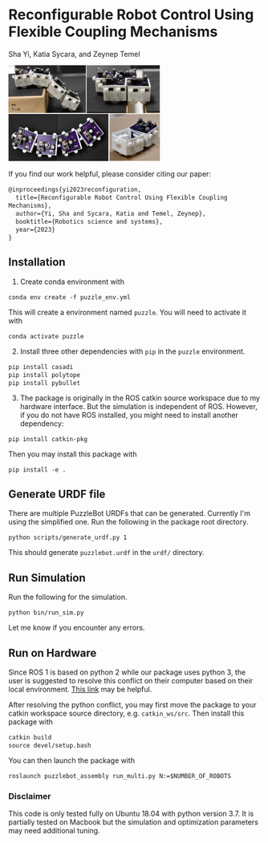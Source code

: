 # Reconfigurable Robot Control Using Flexible Coupling Mechanisms
Sha Yi, Katia Sycara, and Zeynep Temel  

<img src="/img/robot_demo.jpg" width="60%">  

If you find our work helpful, please consider citing our paper:
```
@inproceedings{yi2023reconfiguration,
  title={Reconfigurable Robot Control Using Flexible Coupling Mechanisms},
  author={Yi, Sha and Sycara, Katia and Temel, Zeynep},
  booktitle={Robotics science and systems},
  year={2023}
}
```

## Installation

1. Create conda environment with 
```
conda env create -f puzzle_env.yml
```
This will create a environment named `puzzle`. You will need to activate it with
```
conda activate puzzle
```

2. Install three other dependencies with `pip` in the `puzzle` environment.
```
pip install casadi
pip install polytope
pip install pybullet
```
3. The package is originally in the ROS catkin source workspace due to my hardware interface. But the simulation is independent of ROS. However, if you do not have ROS installed, you might need to install another dependency:
```
pip install catkin-pkg
```
Then you may install this package with
```
pip install -e .
```

## Generate URDF file
There are multiple PuzzleBot URDFs that can be generated. Currently I'm using the simplified one. Run the following in the package root directory.
```
python scripts/generate_urdf.py 1
```
This should generate `puzzlebot.urdf` in the `urdf/` directory.

## Run Simulation
Run the following for the simulation.
```
python bin/run_sim.py
```
Let me know if you encounter any errors.

## Run on Hardware
Since ROS 1 is based on python 2 while our package uses python 3, the user is suggested to resolve this conflict on their computer based on their local environment. [This link](https://medium.com/@beta_b0t/how-to-setup-ros-with-python-3-44a69ca36674) may be helpful.

After resolving the python conflict, you may first move the package to your catkin workspace source directory, e.g. `catkin_ws/src`. Then install this package with 
```
catkin build
source devel/setup.bash
```
You can then launch the package with
```
roslaunch puzzlebot_assembly run_multi.py N:=$NUMBER_OF_ROBOTS
```

### Disclaimer
This code is only tested fully on Ubuntu 18.04 with python version 3.7. It is partially tested on Macbook but the simulation and optimization parameters may need additional tuning.
